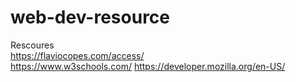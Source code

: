 # web-dev-resource

Rescoures   
https://flaviocopes.com/access/   
https://www.w3schools.com/
https://developer.mozilla.org/en-US/
